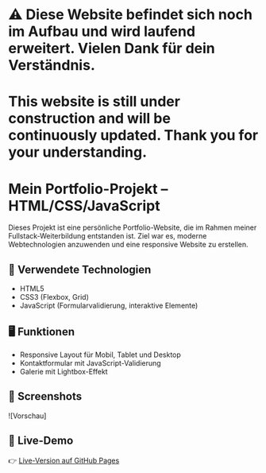 # ⚠️ Diese Website befindet sich noch im Aufbau und wird laufend erweitert. Vielen Dank für dein Verständnis.

This website is still under construction and will be continuously updated. Thank you for your understanding.
===============

# Mein Portfolio-Projekt – HTML/CSS/JavaScript

Dieses Projekt ist eine persönliche Portfolio-Website, die im Rahmen meiner Fullstack-Weiterbildung entstanden ist. Ziel war es, moderne Webtechnologien anzuwenden und eine responsive Website zu erstellen.

## 🔧 Verwendete Technologien

- HTML5
- CSS3 (Flexbox, Grid)
- JavaScript (Formularvalidierung, interaktive Elemente)

## 🖥️ Funktionen

- Responsive Layout für Mobil, Tablet und Desktop
- Kontaktformular mit JavaScript-Validierung
- Galerie mit Lightbox-Effekt

## 📸 Screenshots

![Vorschau]

## 🚀 Live-Demo

👉 [Live-Version auf GitHub Pages](https://renor-711.github.io/Portfolio-Website/)
